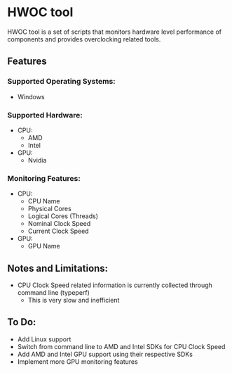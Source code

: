 # HWOC tool
HWOC tool is a set of scripts that monitors hardware level performance of components and provides overclocking related tools.

## Features
### Supported Operating Systems:
- Windows
### Supported Hardware:
- CPU:
  - AMD
  - Intel 
- GPU:
  - Nvidia
### Monitoring Features:
- CPU:
  - CPU Name
  - Physical Cores
  - Logical Cores (Threads)
  - Nominal Clock Speed
  - Current Clock Speed
- GPU:
  - GPU Name
## Notes and Limitations:
- CPU Clock Speed related information is currently collected through command line (typeperf)
  - This is very slow and inefficient
## To Do:
- Add Linux support
- Switch from command line to AMD and Intel SDKs for CPU Clock Speed
- Add AMD and Intel GPU support using their respective SDKs
- Implement more GPU monitoring features
